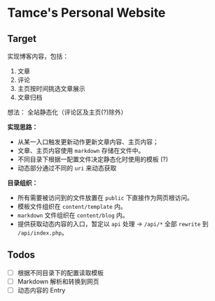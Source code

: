 # Tamce's Personal Website
## Target
 实现博客内容，包括：
 1. 文章
 2. 评论
 3. 主页按时间挑选文章展示
 4. 文章归档

 想法： 全站静态化（评论区及主页(?)除外）  
 
 **实现思路：**  
 * 从某一入口触发更新动作更新文章内容、主页内容；
 * 文章、主页内容使用 `markdown` 存储在文件中。
 * 不同目录下根据一配置文件决定静态化时使用的模板 (?)
 * 动态部分通过不同的 `uri` 来动态获取

 **目录组织：**  
 * 所有需要被访问到的文件放置在 `public` 下直接作为网页根访问。
 * 模板文件组织在 `content/template` 内。
 * `markdown` 文件组织在 `content/blog` 内。
 * 提供获取动态内容的入口，暂定以 `api` 处理 -> `/api/*` 全部 `rewrite` 到 `/api/index.php`。

## Todos
 - [ ] 根据不同目录下的配置读取模板
 - [ ] Markdown 解析和转换到网页
 - [ ] 动态内容的 Entry
